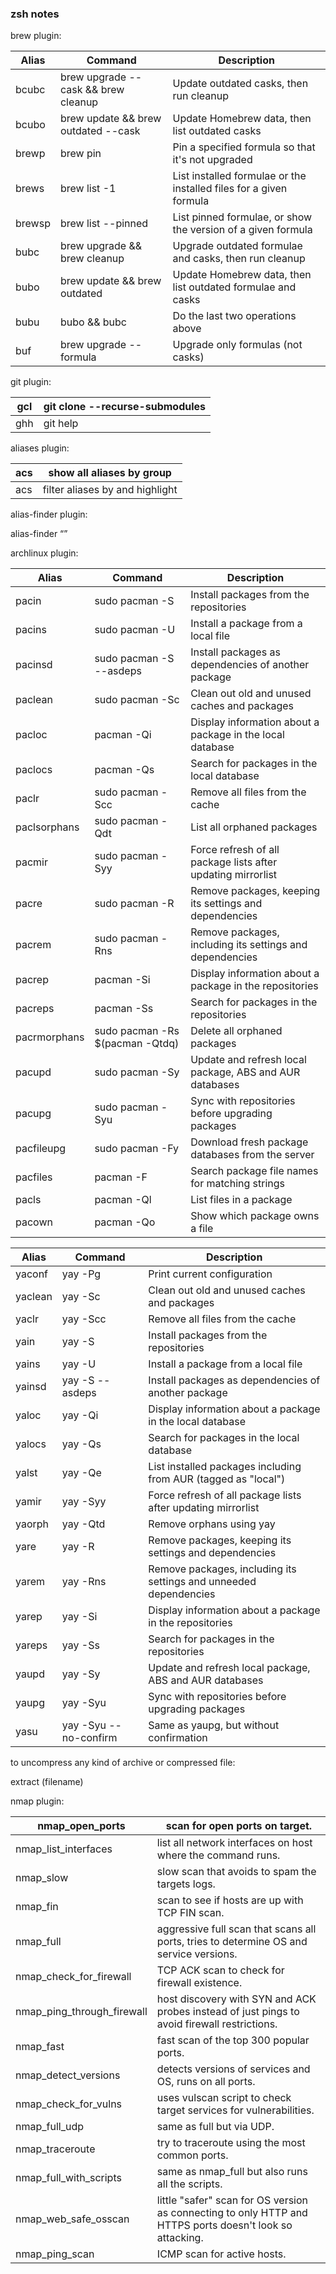 ### zsh notes

brew plugin:

| Alias  | Command                             | Description                                                        |
|--------|-------------------------------------|--------------------------------------------------------------------|
| bcubc  | brew upgrade --cask && brew cleanup | Update outdated casks, then run cleanup                            |
| bcubo  | brew update && brew outdated --cask | Update Homebrew data, then list outdated casks                     |
| brewp  | brew pin                            | Pin a specified formula so that it's not upgraded                  |
| brews  | brew list -1                        | List installed formulae or the installed files for a given formula |
| brewsp | brew list --pinned                  | List pinned formulae, or show the version of a given formula       |
| bubc   | brew upgrade && brew cleanup        | Upgrade outdated formulae and casks, then run cleanup              |
| bubo   | brew update && brew outdated        | Update Homebrew data, then list outdated formulae and casks        |
| bubu   | bubo && bubc                        | Do the last two operations above                                   |
| buf    | brew upgrade --formula              | Upgrade only formulas (not casks)                                  |

git plugin:

| gcl | git clone --recurse-submodules |
|-----|--------------------------------|
| ghh | git help                       |

aliases plugin:

| acs           | show all aliases by group                 |
|---------------|-------------------------------------------|
| acs <keyword> | filter aliases by <keyword> and highlight |

alias-finder plugin:

alias-finder “<command>”

archlinux plugin:

| Alias        | Command                         | Description                                                  |
|--------------|---------------------------------|--------------------------------------------------------------|
| pacin        | sudo pacman -S                  | Install packages from the repositories                       |
| pacins       | sudo pacman -U                  | Install a package from a local file                          |
| pacinsd      | sudo pacman -S --asdeps         | Install packages as dependencies of another package          |
| paclean      | sudo pacman -Sc                 | Clean out old and unused caches and packages                 |
| pacloc       | pacman -Qi                      | Display information about a package in the local database    |
| paclocs      | pacman -Qs                      | Search for packages in the local database                    |
| paclr        | sudo pacman -Scc                | Remove all files from the cache                              |
| paclsorphans | sudo pacman -Qdt                | List all orphaned packages                                   |
| pacmir       | sudo pacman -Syy                | Force refresh of all package lists after updating mirrorlist |
| pacre        | sudo pacman -R                  | Remove packages, keeping its settings and dependencies       |
| pacrem       | sudo pacman -Rns                | Remove packages, including its settings and dependencies     |
| pacrep       | pacman -Si                      | Display information about a package in the repositories      |
| pacreps      | pacman -Ss                      | Search for packages in the repositories                      |
| pacrmorphans | sudo pacman -Rs $(pacman -Qtdq) | Delete all orphaned packages                                 |
| pacupd       | sudo pacman -Sy                 | Update and refresh local package, ABS and AUR databases      |
| pacupg       | sudo pacman -Syu                | Sync with repositories before upgrading packages             |
| pacfileupg   | sudo pacman -Fy                 | Download fresh package databases from the server             |
| pacfiles     | pacman -F                       | Search package file names for matching strings               |
| pacls        | pacman -Ql                      | List files in a package                                      |
| pacown       | pacman -Qo                      | Show which package owns a file                               |

| Alias   | Command               | Description                                                       |
|---------|-----------------------|-------------------------------------------------------------------|
| yaconf  | yay -Pg               | Print current configuration                                       |
| yaclean | yay -Sc               | Clean out old and unused caches and packages                      |
| yaclr   | yay -Scc              | Remove all files from the cache                                   |
| yain    | yay -S                | Install packages from the repositories                            |
| yains   | yay -U                | Install a package from a local file                               |
| yainsd  | yay -S --asdeps       | Install packages as dependencies of another package               |
| yaloc   | yay -Qi               | Display information about a package in the local database         |
| yalocs  | yay -Qs               | Search for packages in the local database                         |
| yalst   | yay -Qe               | List installed packages including from AUR (tagged as "local")    |
| yamir   | yay -Syy              | Force refresh of all package lists after updating mirrorlist      |
| yaorph  | yay -Qtd              | Remove orphans using yay                                          |
| yare    | yay -R                | Remove packages, keeping its settings and dependencies            |
| yarem   | yay -Rns              | Remove packages, including its settings and unneeded dependencies |
| yarep   | yay -Si               | Display information about a package in the repositories           |
| yareps  | yay -Ss               | Search for packages in the repositories                           |
| yaupd   | yay -Sy               | Update and refresh local package, ABS and AUR databases           |
| yaupg   | yay -Syu              | Sync with repositories before upgrading packages                  |
| yasu    | yay -Syu --no-confirm | Same as yaupg, but without confirmation                           |

to uncompress any kind of archive or compressed file:

extract (filename)

nmap plugin:

| nmap_open_ports            | scan for open ports on target.                                                                            |
|----------------------------|-----------------------------------------------------------------------------------------------------------|
| nmap_list_interfaces       | list all network interfaces on host where the command runs.                                               |
| nmap_slow                  | slow scan that avoids to spam the targets logs.                                                           |
| nmap_fin                   | scan to see if hosts are up with TCP FIN scan.                                                            |
| nmap_full                  | aggressive full scan that scans all ports, tries to determine OS and service versions.                    |
| nmap_check_for_firewall    | TCP ACK scan to check for firewall existence.                                                             |
| nmap_ping_through_firewall | host discovery with SYN and ACK probes instead of just pings to avoid firewall restrictions.              |
| nmap_fast                  | fast scan of the top 300 popular ports.                                                                   |
| nmap_detect_versions       | detects versions of services and OS, runs on all ports.                                                   |
| nmap_check_for_vulns       | uses vulscan script to check target services for vulnerabilities.                                         |
| nmap_full_udp              | same as full but via UDP.                                                                                 |
| nmap_traceroute            | try to traceroute using the most common ports.                                                            |
| nmap_full_with_scripts     | same as nmap_full but also runs all the scripts.                                                          |
| nmap_web_safe_osscan       | little "safer" scan for OS version  as connecting to only HTTP and HTTPS ports doesn't look so attacking. |
| nmap_ping_scan             | ICMP scan for active hosts.                                                                               |

